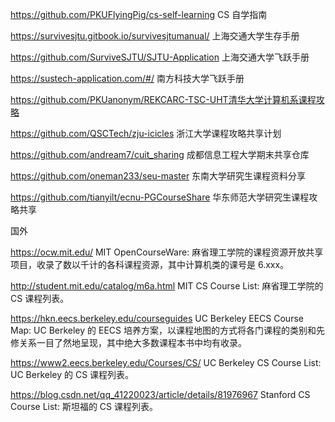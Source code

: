 https://github.com/PKUFlyingPig/cs-self-learning CS 自学指南


https://survivesjtu.gitbook.io/survivesjtumanual/ 上海交通大学生存手册

https://github.com/SurviveSJTU/SJTU-Application 上海交通大学飞跃手册


https://sustech-application.com/#/ 南方科技大学飞跃手册


https://github.com/PKUanonym/REKCARC-TSC-UHT清华大学计算机系课程攻略


https://github.com/QSCTech/zju-icicles 浙江大学课程攻略共享计划


https://github.com/andream7/cuit_sharing 成都信息工程大学期末共享仓库


https://github.com/oneman233/seu-master 东南大学研究生课程资料分享


https://github.com/tianyilt/ecnu-PGCourseShare 华东师范大学研究生课程攻略共享

国外

https://ocw.mit.edu/   MIT OpenCourseWare: 麻省理工学院的课程资源开放共享项目，收录了数以千计的各科课程资源，其中计算机类的课号是 6.xxx。


http://student.mit.edu/catalog/m6a.html    MIT CS Course List: 麻省理工学院的 CS 课程列表。


https://hkn.eecs.berkeley.edu/courseguides    UC Berkeley EECS Course Map: UC Berkeley 的 EECS 培养方案，以课程地图的方式将各门课程的类别和先修关系一目了然地呈现，其中绝大多数课程本书中均有收录。


https://www2.eecs.berkeley.edu/Courses/CS/    UC Berkeley CS Course List: UC Berkeley 的 CS 课程列表。


https://blog.csdn.net/qq_41220023/article/details/81976967    Stanford CS Course List: 斯坦福的 CS 课程列表。


